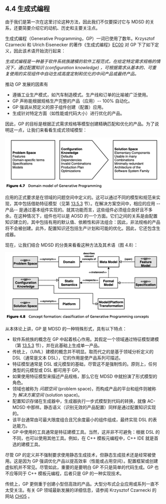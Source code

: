 ## 4.4 生成式编程
由于我们是第一次在这里讨论这种方法，因此我们不仅要探讨它与 MDSD 的关系，还要简要介绍它的动机、历史和主要关注点。

生成式编程（Generative Programming，GP）一词已使用了数年。Krzysztof Czarnecki 和 Ulrich Eisenecker 的著作《生成式编程》[EC00](../ref.md#ec00) 对 GP 下了如下定义，因此该术语开始流行起来：

*生成式编程是一种基于软件系统族建模的软件工程范式，在给定特定需求规格的情况下，通过配置知识 (configuration knowledge) ，可根据需求从基本的、可重复使用的实现组件中自动生成高度定制和优化的中间产品或最终产品。*

推动 GP 发展的因素有
- 遵循工业生产模式，如汽车制造模式。生产线和订单的比喻被广泛使用。
- GP 声称能根据规格生产完整的产品（应用）-- 100% 自动化。
- GP 强调从预定义的原子组件创建（配置）应用。
- 生成针对特定方面（如性能或代码大小）进行优化的产品。

因此，GP 的目标是根据正式需求规格等模型创建精确匹配和优化的产品。为了说明这一点，让我们来看看生成式领域模型：


![Figure 4.7](../img/f4.7.png)

应用的正式要求是在领域的问题空间中定义的。这可以通过不同的模型和规范来实现，其中包括借助特征模型（见第 [13.5.3](../ch13/5.md#1353-方法) 节）。在解决方案空间中，相应的应用 --产品-- 是通过基本组件实现的。就其功能而言，这些组件必须组合良好且不多余。在这种情况下，组件也可以是 AOSD 的一个方面。它们之间的关系是由配置知识建立的，其中包括有用的默认值、依赖性和非法组合：因此，非法规格的产品将不会被创建。此外，配置知识还包括生产计划和可能的优化。因此，它还包含生成器。

现在，让我们结合 MDSD 的分类来看看这种方法及其术语（图 4.8）：

![Figure 4.8](../img/f4.8.png)

从本体论上讲，GP 是 MDSD 的一种特殊形式，具有以下特点：
- 软件系统族的概念在 GP 中起着核心作用。其假定一个领域通过特征模型建模（第 [13.5.3](../ch13/5.md#1353-方法)  节），并在此基础上生成单一产品。
- 传统上，（UML）建模的概念并不明显。取而代之的是基于领域分析定义的 DSL（通常是文本 DSL），它的作用是使产品系列可描述。
- 特征模型通常是 DSL 或元模型的基础，尽管这不是强制性的。原则上，任何类型的元模型或 DSL 都可用于 GP。
- 如果使用特征模型来描述产品规格，那么它在 MDSD 中就扮演了形式模型的角色。
- 领域也被称为 *问题空间* (problem space)，而构成产品的平台和组件则被称为 *解决方案空间* (solution space)。
- 配置知识存储在生成器中，生成器执行一步式模型到代码的转换，就像 AC-MDSD 中那样。静态语义（识别无效的产品配置）同样是通过配置知识实现的。
- 该平台通常由可最大限度组合且冗余度最小的组件组成，最终实现 DSL 的表达能力。
- GP 中使用的工具通常是特征建模工具。当然，这并非不可避免：根据 DSL 的不同，也可以使用其他工具。例如，在 C++ 模板元编程中，C++ IDE 就是首选的建模工具。

尽管 GP 的定义并不强制要求使用静态生成技术，但静态生成技术还是经常被使用。这是因为 GP 强调优化产品以提高效率（性能或占用空间）。配置框架或创建虚拟机并不常见。尽管如此，重要的是要明白 GP 不只是简单的代码生成。GP 也不应等同于 C++ 模板元编程，后者只是 GP 的一种实现技术。

传统上，GP 更侧重于创建小型但高效的产品。大型分布式企业应用或系列一直不太受关注。有关 GP 领域最新发展的详细信息，请参阅 Krzysztof Czarnecki 的网站 [CH05](../ref.md#ch05) 。
